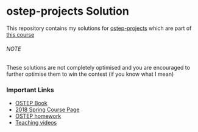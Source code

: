 # ostep-projects Solution

This repository contains my solutions for [ostep-projects](https://github.com/remzi-arpacidusseau/ostep-projects) which are part of [this course](https://pages.cs.wisc.edu/~remzi/Classes/537/Spring2018/)

###### NOTE
These solutions are not completely optimised and you are encouraged to further optimise them to win the contest (if you know what I mean)

### Important Links
- [OSTEP Book](https://pages.cs.wisc.edu/~remzi/OSTEP/)
- [2018 Spring Course Page](https://pages.cs.wisc.edu/~remzi/Classes/537/Spring2018/)
- [OSTEP homework](https://github.com/remzi-arpacidusseau/ostep-homework/)
- [Teaching videos](https://pages.cs.wisc.edu/~remzi/Classes/537/Spring2018/Discussion/videos.html)
